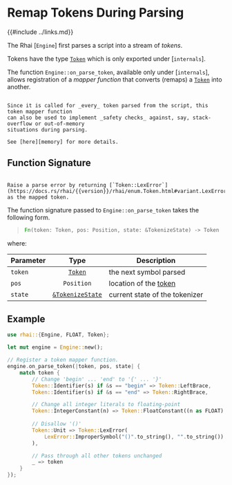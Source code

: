 Remap Tokens During Parsing
===========================

{{#include ../links.md}}

[`Token`]: https://docs.rs/rhai/{{version}}/rhai/enum.Token.html


The Rhai [`Engine`] first parses a script into a stream of _tokens_.

Tokens have the type [`Token`] which is only exported under [`internals`].

The function `Engine::on_parse_token`, available only under [`internals`], allows registration of a
_mapper function_ that converts (remaps) a [`Token`] into another.


```admonish tip.small "Hot Tips: Use as safety checks"

Since it is called for _every_ token parsed from the script, this token mapper function
can also be used to implement _safety checks_ against, say, stack-overflow or out-of-memory
situations during parsing.

See [here][memory] for more details.
```


Function Signature
------------------

```admonish tip.side "Tip: Raising errors"

Raise a parse error by returning [`Token::LexError`](https://docs.rs/rhai/{{version}}/rhai/enum.Token.html#variant.LexError)
as the mapped token.
```

The function signature passed to `Engine::on_parse_token` takes the following form.

> ```rust
> Fn(token: Token, pos: Position, state: &TokenizeState) -> Token
> ```

where:

| Parameter |                                        Type                                         | Description                      |
| --------- | :---------------------------------------------------------------------------------: | -------------------------------- |
| `token`   |                                      [`Token`]                                      | the next symbol parsed           |
| `pos`     |                                     `Position`                                      | location of the [token][`Token`] |
| `state`   | [`&TokenizeState`](https://docs.rs/rhai/{{version}}/rhai/struct.TokenizeState.html) | current state of the tokenizer   |


Example
-------

```rust
use rhai::{Engine, FLOAT, Token};

let mut engine = Engine::new();

// Register a token mapper function.
engine.on_parse_token(|token, pos, state| {
    match token {
        // Change 'begin' ... 'end' to '{' ... '}'
        Token::Identifier(s) if &s == "begin" => Token::LeftBrace,
        Token::Identifier(s) if &s == "end" => Token::RightBrace,

        // Change all integer literals to floating-point
        Token::IntegerConstant(n) => Token::FloatConstant((n as FLOAT).into()),
        
        // Disallow '()'
        Token::Unit => Token::LexError(
            LexError::ImproperSymbol("()".to_string(), "".to_string()).into()
        ),

        // Pass through all other tokens unchanged
        _ => token
    }
});
```
